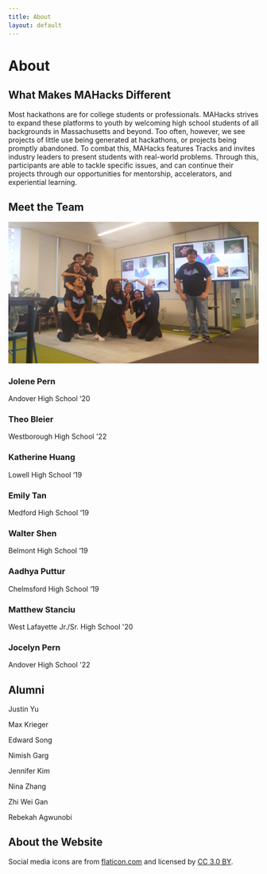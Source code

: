 ```yaml
---
title: About
layout: default
---
```


# About

## What Makes MAHacks Different

Most hackathons are for college students or professionals. MAHacks strives to expand these platforms to youth by welcoming high school students of all backgrounds in Massachusetts and beyond. Too often, however, we see projects of little use being generated at hackathons, or projects being promptly abandoned. To combat this, MAHacks features Tracks and invites industry leaders to present students with real-world problems. Through this, participants are able to tackle specific issues, and can continue their projects through our opportunities for mentorship, accelerators, and experiential learning.

## Meet the Team

![alt text](uwuhaccs.jpg "MAHacks Team 2018-19")


### Jolene Pern

Andover High School ‘20


### Theo Bleier

Westborough High School '22


### Katherine Huang

Lowell High School ‘19


### Emily Tan

Medford High School ‘19


### Walter Shen

Belmont High School ‘19


### Aadhya Puttur

Chelmsford High School ‘19


### Matthew Stanciu

West Lafayette Jr./Sr. High School '20


### Jocelyn Pern

Andover High School '22


## Alumni

Justin Yu

Max Krieger

Edward Song

Nimish Garg

Jennifer Kim

Nina Zhang

Zhi Wei Gan

Rebekah Agwunobi


## About the Website

Social media icons are from [flaticon.com](http://flaticon.com) and licensed by [CC 3.0 BY](http://creativecommons.org/licenses/by/3.0/).
